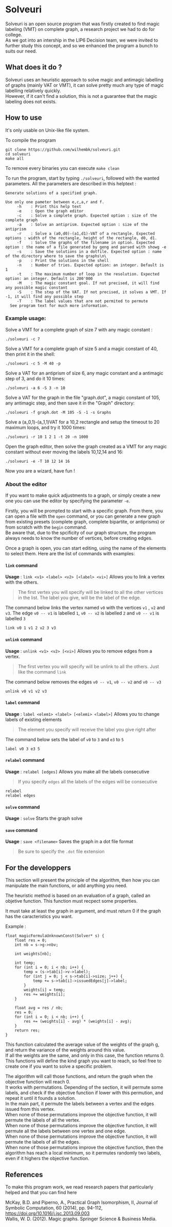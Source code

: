 # Solveuri

Solveuri is an open source program that was firstly created to find magic labeling (VMT) on complete graph, a research project we had to do for college.   
As we got into an intership in the LIP6 Decision team, we were invited to further study this concept, and so we enhanced the program a bunch to suits our need.  

## What does it do ?

Solveuri uses an heuristic approach to solve magic and antimagic labelling of graphs (mainly VAT or VMT), it can solve pretty much any type of magic labelling relatively quickly.  
However, if it can't find a solution, this is not a guarantee that the magic labeling does not exists.  

## How to use

It's only usable on Unix-like file system.

To compile the program
```
git clone https://github.com/wilhembk/solveuri.git
cd solveuri
make all
```
To remove every binaries you can execute `make clean`

To run the program, start by typing `./solveuri`, followed with the wanted parameters.
All the parameters are described in this helptext : 
```
Generate solutions of a specified graph.

Use only one pameter between e,c,a,r and f.
     -h    : Print this help text
     -e    : Open the graph editor
     -c    : Solve a complete graph. Expected option : size of the complete graph
     -a    : Solve an antiprism. Expected option : size of the antiprism
     -r    : Solve a (a0,d0)-(a1,d1)-VAT of a rectangle. Expected options : width of the rectangle, height of the rectangle, d0, d1.
     -f    : Solve the graphs of the filename in option. Expected option : the name of a file generated by geng and parsed with showg -e
     -s    : Save the solutions in a dotfile. Expected option : name of the directory where to save the graphs\n\
     -p    : Print the solutions in the shell
     -n    : Number of tries. Expected option: an integer. Default is 1 
     -t    : The maximum number of loop in the resolution. Expected option: an integer. Default is 200'000 
     -M    : The magic constant goal. If not precised, it will find any possible magic constant
     -S    : The step of the VAT. If not precised, it solves a VMT. If -1, it will find any possible step
     -T    : The label values that are not permited to permute 
  See program text for much more information.

```



### Example usage:

Solve a VMT for a complete graph of size 7 with any magic constant :
```
./solveuri -c 7
```
Solve a VMT for a complete graph of size 5 and a magic constant of 40, then print it in the shell:

```
./solveuri -c 5 -M 40 -p
```
Solve a VAT for an antiprism of size 6, any magic constant and a antimagic step of 3, and do it 10 times:

```
./solveuri -a 6 -S 3 -n 10
```
Solve a VAT for the graph in the file "graph.dot", a magic constant of 105, any antimagic step, and then save it in the "Graph" directory:

```
./solveuri -f graph.dot -M 105 -S -1 -s Graphs
```
Solve a (a_0,1)-(a_1,1)VAT for a 10,2 rectangle and setup the timeout to 20 maximum loops, and try it 1000 times:

```
./solveuri -r 10 1 2 1 -t 20 -n 1000
```
Open the graph editor, then solve the graph created as a VMT for any magic constant without ever moving the labels 10,12,14 and 16:

```
./solveuri -e -T 10 12 14 16
 ```

Now you are a wizard, have fun !


### About the editor

If you want to make quick adjustments to a graph, or simply create a new one you can use the editor by specifying the parameter `-e`.  

Firstly, you will be prompted to start with a specific graph. From there, you can open a file with the `open`  command, or you can generate a new graph from existing presets (complete graph, complete bipartite, or antiprisms) or from scratch with the `begin` command.    
Be aware that, due to the spcificity of our graph structure, the program always needs to know the number of vertices, before creating edges.    

Once a graph is open, you can start editing, using the name of the elements to select them. Here are the list of commands with examples:

#### `link` command
**Usage** : `link <v1> <label> <v2> [<label> <vi>]`  Allows you to link a vertex with the others.
> The first vertex you will specify will be linked to all the other vertices in the list. The label you give, will be the label of the edge.  

The command below links the vertex named `v0` with the vertices `v1` , `v2`  and `v3`. The edge `v0 -- v1` is labelled `1`, `v0 -- v2` is labelled `2` and `v0 -- v1` is labelled `3`   
```
link v0 1 v1 2 v2 3 v3
```

#### `unlink` command
**Usage** : `unlink <v1> <v2> [<vi>]`  Allows you to remove edges from a vertex.
> The first vertex you will specify will be unlink to all the others. Just like the command `link`  

The command below removes the edges `v0 -- v1`, `v0 -- v2` and `v0 -- v3`
```
unlink v0 v1 v2 v3
```

#### `label` command
**Usage** : `label <elem1> <label> [<elemi> <label>]`  Allows you to change labels of existing elements
> The element you specify will receive the label you give right after

The command below sets the label of `v0` to `3` and `e3` to `5` 
```
label v0 3 e3 5
```

#### `relabel` command
**Usage** : `relabel [edges]`  Allows you make all the labels consecutive
> If you specify `edges` all the labels of the edges will be consecutive

```
relabel
relabel edges
```

#### `solve` command
**Usage** : `solve`  Starts the graph solve

#### `save` command
**Usage** : `save <filename>`  Saves the graph in a dot file format
> Be sure to specify the `.dot`  file extension

## For the developpers

This section will present the principle of the algorithm, then how you can manipulate the main functions, or add anything you need.  

The heuristic method is based on an evaluation of a graph, called an objetive function. This function must recpect some properties.  

It must take at least the graph in argument, and must return 0 if the graph has the caracteristics you want.  

Example :
```
float magicFormulaUnknownConst(Solver* s) {
    float res = 0;
    int nb = s->g->nbv;

    int weights[nb];

    int temp;
    for (int i = 0; i < nb; i++) {
        temp = (s->tab[i]->v->label);
        for (int j = 0; j < s->tab[i]->size; j++) {
            temp += s->tab[i]->issuedEdges[j]->label;
        }
        weights[i] = temp;
        res += weights[i];
    }

    float avg = res / nb;
    res = 0;
    for (int i = 0; i < nb; i++) {
        res += (weights[i] - avg) * (weights[i] - avg);
    }
    return res;
}
```
This function calculated the average value of the weights of the graph g, and return the variance of the weights around this value.  
If all the weights are the same, and only in this case, the function returns 0.  
This functions will define the kind graph you want to reach, so feel free to create one if you want to solve a specific problem.  

The algorithm will call those functions, and return the graph when the objective function will reach 0.  
It works with permutations. Depending of the section, it will permute some labels, and check if the objective function if lower with this permution, and repeat it until it founds a solution.  
In the main part, it permute the labels between a vertex and the edges issued from this vertex.  
When none of those permutations improve the objective function, it will permute the labels of all the vertex.  
When none of those permutations improve the objective function, it will permute all the labels between one vertex and one edge.  
When none of those permutations improve the objective function, it will permute the labels of all the edges.  
When none of those permutations improve the objective function, then the algorithm has reach a local minimum, so it permutes randomly two labels, even if it highers the objective function.  











## References

To make this program work, we read research papers that particularly helped and that you can find here  

McKay, B.D. and Piperno, A., Practical Graph Isomorphism, II, Journal of Symbolic Computation, 60 (2014), pp. 94-112, https://doi.org/10.1016/j.jsc.2013.09.003   
Wallis, W. D. (2012). Magic graphs. Springer Science & Business Media.

